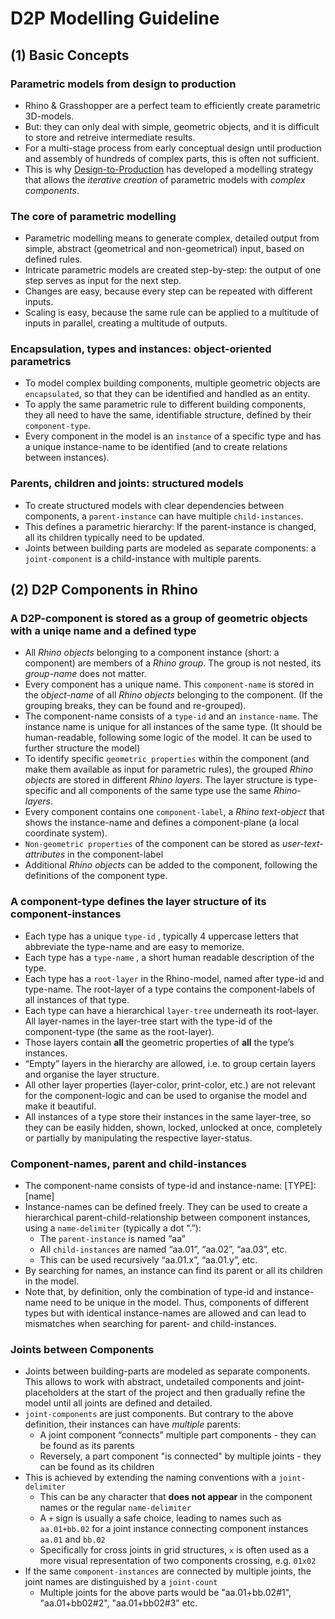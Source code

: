 # D2P Modelling Guideline

## (1) Basic Concepts

### Parametric models from design to production

- Rhino & Grasshopper are a perfect team to efficiently create parametric 3D-models.
- But: they can only deal with simple, geometric objects, and it is difficult to store and retreive intermediate results.
- For a multi-stage process from early conceptual design until production and assembly of hundreds of complex parts, this is often not sufficient.
- This is why [Design-to-Production](https://www.designtoproduction.com) has developed a modelling strategy that allows the *iterative creation* of parametric models with *complex components*.

### The core of parametric modelling

- Parametric modelling means to generate complex, detailed output from simple, abstract (geometrical and non-geometrical) input, based on defined rules.
- Intricate parametric models are created step-by-step: the output of one step serves as input for the next step. 
- Changes are easy, because every step can be repeated with different inputs.
- Scaling is easy, because the same rule can be applied to a multitude of inputs in parallel, creating a multitude of outputs.

### Encapsulation, types and instances: object-oriented parametrics

- To model complex building components, multiple geometric objects are ```encapsulated```, so that they can be identified and handled as an entity.
- To apply the same parametric rule to different building components, they all need to have the same, identifiable structure, defined by their ```component-type```.
- Every component in the model is an ```instance``` of a specific type and has a unique instance-name to be identified (and to create relations between instances).

### Parents, children and joints: structured models

- To create structured models with clear dependencies between components, a ```parent-instance``` can have multiple ```child-instances```. 
- This defines a parametric hierarchy: If the parent-instance is changed, all its children typically need to be updated.
- Joints between building parts are modeled as separate components: a ```joint-component``` is a child-instance with multiple parents.

## (2) D2P Components in Rhino

### A D2P-component is stored as a group of geometric objects with a uniqe name and a defined type

- All *Rhino objects* belonging to a component instance (short: a component) are members of a _Rhino group_. The group is not nested, its *group-name* does not matter.
- Every component has a unique name. This ```component-name``` is stored in the _object-name_ of all _Rhino objects_ belonging to the component. (If the grouping breaks, they can be found and re-grouped).
- The component-name consists of a ```type-id``` and an ```instance-name```. The instance name is unique for all instances of the same type. (It should be human-readable, following some logic of the model. It can be used to further structure the model)
- To identify specific ```geometric properties``` within the component (and make them available as input for parametric rules), the grouped _Rhino objects_ are stored in different _Rhino layers_. The layer structure is type-specific and all components of the same type use the same _Rhino-layers_.
- Every component contains one ```component-label```, a _Rhino text-object_ that shows the instance-name and defines a component-plane (a local coordinate system). 
- ```Non-geometric properties``` of the component can be stored as _user-text-attributes_ in the component-label
- Additional _Rhino objects_ can be added to the component, following the definitions of the component type.

### A component-type defines the layer structure of its component-instances

- Each type has a unique ```type-id``` , typically 4 uppercase letters that abbreviate the type-name and are easy to memorize.
- Each type has a ```type-name``` , a short human readable description of the type.
- Each type has a ```root-layer``` in the Rhino-model, named after type-id and type-name. The root-layer of a type contains the component-labels of all instances of that type.
- Each type can have a hierarchical ```layer-tree``` underneath its root-layer. All layer-names in the layer-tree start with the type-id of the component-type (the same as the root-layer). 
- Those layers contain **all** the geometric properties of **all** the type’s instances.
- “Empty” layers in the hierarchy are allowed, i.e. to group certain layers and organise the layer structure.
- All other layer properties (layer-color, print-color, etc.) are not relevant for the component-logic and can be used to organise the model and make it beautiful.
- All instances of a type store their instances in the same layer-tree, so they can be easily hidden, shown, locked, unlocked at once, completely or partially by manipulating the respective layer-status.

### Component-names, parent and child-instances

- The component-name consists of type-id and instance-name: [TYPE]:[name]
- Instance-names can be defined freely. They can be used to create a hierarchical parent-child-relationship between component instances, using a ```name-delimiter``` (typically a dot “.”):
  - The ```parent-instance``` is named “aa”
  - All ```child-instances``` are named “aa.01”, “aa.02”, “aa.03”, etc.
  - This can be used recursively “aa.01.x”, “aa.01.y”, etc.
- By searching for names, an instance can find its parent or all its children in the model.
- Note that, by definition, only the combination of type-id and instance-name need to be unique in the model. Thus, components of different types but with identical instance-names are allowed and can lead to mismatches when searching for parent- and child-instances.

### Joints between Components

- Joints between building-parts are modeled as separate components. This allows to work with abstract, undetailed components and joint-placeholders at the start of the project and then gradually refine the model until all joints are defined and detailed.
- ```joint-components``` are just components. But contrary to the above definition, their instances can have *multiple* parents: 
  - A joint component “connects” multiple part components - they can be found as its parents
  - Reversely, a part component "is connected" by multiple joints - they can be found as its children
- This is achieved by extending the naming conventions with a ```joint-delimiter```
  - This can be any character that **does not appear** in the component names or the regular ```name-delimiter```
  - A ```+``` sign is usually a safe choice, leading to names such as ```aa.01+bb.02``` for a joint instance connecting component instances ```aa.01``` and ```bb.02```
  - Specifically for cross joints in grid structures, ```x``` is often used as a more visual representation of two components crossing, e.g. ```01x02```
- If the same ```component-instances``` are connected by multiple joints, the joint names are distinguished by a ```joint-count```
  - Multiple joints for the above parts would be "aa.01+bb.02#1", "aa.01+bb02#2", "aa.01+bb02#3" etc.


